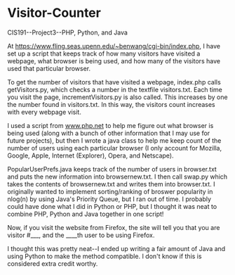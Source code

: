 Visitor-Counter
===============

CIS191--Project3--PHP, Python, and Java

At https://www.fling.seas.upenn.edu/~benwang/cgi-bin/index.php, I have set up a
script that keeps track of how many visitors have visited a webpage, what
browser is being used, and how many of the visitors have used that particular
browser.

To get the number of visitors that have visited a webpage, index.php calls 
getVisitors.py, which checks a number in the textfile visitors.txt.  Each time
you visit the page, incrementVisitors.py is also called.  This increases by one
the number found in visitors.txt.  In this way, the visitors count increases
with every webpage visit.

I used a script from www.php.net to help me figure out what browser is being
used (along with a bunch of other information that I may use for future
projects), but then I wrote a java class to help me keep count of the number of
users using each particular browser (I only account for Mozilla, Google, Apple,
Internet (Explorer), Opera, and Netscape).

PopularUserPrefs.java keeps track of the number of users in browser.txt and puts
the new information into browsernew.txt.  I then call swap.py which takes the
contents of browsernew.txt and writes them into browser.txt.  I originally wanted
to implement sorting/ranking of broswer popularity in nlog(n) by using Java's 
Priority Queue, but I ran out of time.  I probably could have done what I did in
Python or PHP, but I thought it was neat to combine PHP, Python and Java together
in one script!

Now, if you visit the website from Firefox, the site will tell you that you are
visitor #___, and the ____th user to be using Firefox.

I thought this was pretty neat--I ended up writing a fair amount of Java and
using Python to make the method compatible.  I don't know if this is considered
extra credit worthy.
